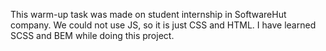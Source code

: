 This warm-up task was made on student internship in SoftwareHut company. We could not use JS, so it is just CSS and HTML. I have learned SCSS and BEM while doing this project.
